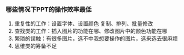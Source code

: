 ### 哪些情况下PPT的操作效率最低

1. 重复性的工作：设置字体、设置颜色
复制、排列、批量修改
2. 查找类的工作：插入图片的功能在哪、修改图片中的颜色功能在哪
3. 繁琐的误触：有很多图片，选不中我想要操作的图片，选来选去很麻烦
4. 思维类的筹备不足









